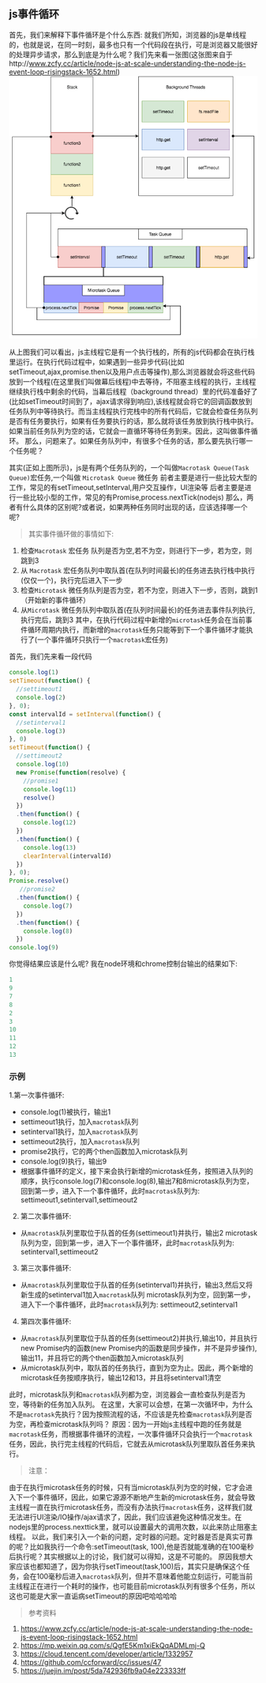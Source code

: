
## js事件循环
首先，我们来解释下事件循环是个什么东西:
就我们所知，浏览器的js是单线程的，也就是说，在同一时刻，最多也只有一个代码段在执行，可是浏览器又能很好的处理异步请求，那么到底是为什么呢？我们先来看一张图(这张图来自于http://www.zcfy.cc/article/node-js-at-scale-understanding-the-node-js-event-loop-risingstack-1652.html)
 ![event loop](../../_media/eventloop.jpg)

从上图我们可以看出，js主线程它是有一个执行栈的，所有的js代码都会在执行栈里运行。在执行代码过程中，如果遇到一些异步代码(比如setTimeout,ajax,promise.then以及用户点击等操作),那么浏览器就会将这些代码放到一个线程(在这里我们叫做幕后线程)中去等待，不阻塞主线程的执行，主线程继续执行栈中剩余的代码，当幕后线程（background thread）里的代码准备好了(比如setTimeout时间到了，ajax请求得到响应),该线程就会将它的回调函数放到任务队列中等待执行。而当主线程执行完栈中的所有代码后，它就会检查任务队列是否有任务要执行，如果有任务要执行的话，那么就将该任务放到执行栈中执行。如果当前任务队列为空的话，它就会一直循环等待任务到来。因此，这叫做事件循环。
那么，问题来了。如果任务队列中，有很多个任务的话，那么要先执行哪一个任务呢？

其实(正如上图所示)，js是有两个任务队列的，一个叫做`Macrotask Queue(Task Queue)`宏任务,一个叫做 `Microtask Queue` 微任务
前者主要是进行一些比较大型的工作，常见的有setTimeout,setInterval,用户交互操作，UI渲染等
后者主要是进行一些比较小型的工作，常见的有Promise,process.nextTick(nodejs)
那么，两者有什么具体的区别呢?或者说，如果两种任务同时出现的话，应该选择哪一个呢?
> 其实事件循环做的事情如下:
1. 检查`Macrotask` 宏任务 队列是否为空,若不为空，则进行下一步，若为空，则跳到3
2. 从 `Macrotask` 宏任务队列中取队首(在队列时间最长)的任务进去执行栈中执行(仅仅一个)，执行完后进入下一步
3. 检查`Microtask` 微任务队列是否为空，若不为空，则进入下一步，否则，跳到1（开始新的事件循环）
4. 从`Microtask` 微任务队列中取队首(在队列时间最长)的任务进去事件队列执行,执行完后，跳到3
其中，在执行代码过程中新增的`microtask`任务会在当前事件循环周期内执行，而新增的`macrotask`任务只能等到下一个事件循环才能执行了(一个事件循环只执行一个`macrotask`宏任务)
 
首先，我们先来看一段代码

```javascript
console.log(1)
setTimeout(function() {
  //settimeout1
  console.log(2)
}, 0);
const intervalId = setInterval(function() {
  //setinterval1
  console.log(3)
}, 0)
setTimeout(function() {
  //settimeout2
  console.log(10)
  new Promise(function(resolve) {
    //promise1
    console.log(11)
    resolve()
  })
  .then(function() {
    console.log(12)
  })
  .then(function() {
    console.log(13)
    clearInterval(intervalId)
  })
}, 0);
Promise.resolve()
   //promise2
  .then(function() {
    console.log(7)
  })
  .then(function() {
    console.log(8)
  })
console.log(9)
```

你觉得结果应该是什么呢?
 我在node环境和chrome控制台输出的结果如下:
 ```javascript
 1
 9
 7
 8
 2
 3
 10
 11
 12
 13
```
### 示例
1.第一次事件循环:
  - console.log(1)被执行，输出1
  - settimeout1执行，加入`macrotask`队列
  - setinterval1执行，加入`macrotask`队列
  - settimeout2执行，加入`macrotask`队列
  - promise2执行，它的两个then函数加入microtask队列
  - console.log(9)执行，输出9
  - 根据事件循环的定义，接下来会执行新增的microtask任务，按照进入队列的顺序，执行console.log(7)和console.log(8),输出7和8microtask队列为空，回到第一步，进入下一个事件循环，此时`macrotask`队列为: settimeout1,setinterval1,settimeout2

2. 第二次事件循环:
  - 从`macrotask`队列里取位于队首的任务(settimeout1)并执行，输出2
 microtask队列为空，回到第一步，进入下一个事件循环，此时`macrotask`队列为: setinterval1,settimeout2

3. 第三次事件循环:
  - 从`macrotask`队列里取位于队首的任务(setinterval1)并执行，输出3,然后又将新生成的setinterval1加入`macrotask`队列
 microtask队列为空，回到第一步，进入下一个事件循环，此时`macrotask`队列为: settimeout2,setinterval1

4. 第四次事件循环:
  - 从`macrotask`队列里取位于队首的任务(settimeout2)并执行,输出10，并且执行new Promise内的函数(new Promise内的函数是同步操作，并不是异步操作),输出11，并且将它的两个then函数加入microtask队列
  - 从microtask队列中，取队首的任务执行，直到为空为止。因此，两个新增的microtask任务按顺序执行，输出12和13，并且将setinterval1清空

此时，microtask队列和`macrotask`队列都为空，浏览器会一直检查队列是否为空，等待新的任务加入队列。
在这里，大家可以会想，在第一次循环中，为什么不是`macrotask`先执行？因为按照流程的话，不应该是先检查`macrotask`队列是否为空，再检查microtask队列吗？
 原因：因为一开始js主线程中跑的任务就是`macrotask`任务，而根据事件循环的流程，一次事件循环只会执行一个`macrotask`任务，因此，执行完主线程的代码后，它就去从microtask队列里取队首任务来执行。

> 注意：

由于在执行microtask任务的时候，只有当microtask队列为空的时候，它才会进入下一个事件循环，因此，如果它源源不断地产生新的microtask任务，就会导致主线程一直在执行microtask任务，而没有办法执行`macrotask`任务，这样我们就无法进行UI渲染/IO操作/ajax请求了，因此，我们应该避免这种情况发生。在nodejs里的process.nexttick里，就可以设置最大的调用次数，以此来防止阻塞主线程。
以此，我们来引入一个新的问题，定时器的问题。定时器是否是真实可靠的呢？比如我执行一个命令:setTimeout(task, 100),他是否就能准确的在100毫秒后执行呢？其实根据以上的讨论，我们就可以得知，这是不可能的。
 原因我想大家应该也都知道了，因为你执行setTimeout(task,100)后，其实只是确保这个任务，会在100毫秒后进入`macrotask`队列，但并不意味着他能立刻运行，可能当前主线程正在进行一个耗时的操作，也可能目前microtask队列有很多个任务，所以这也可能是大家一直诟病setTimeout的原因吧哈哈哈哈

 > 参考资料
1. https://www.zcfy.cc/article/node-js-at-scale-understanding-the-node-js-event-loop-risingstack-1652.html
2. https://mp.weixin.qq.com/s/QgfE5Km1xiEkQqADMLmj-Q
3. https://cloud.tencent.com/developer/article/1332957
4. https://github.com/ccforward/cc/issues/47
5. https://juejin.im/post/5da742936fb9a04e223333ff
